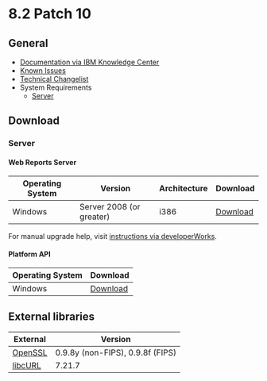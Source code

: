 # 8.2 Patch 10

## General
* [Documentation via IBM Knowledge Center](https://www-01.ibm.com/support/knowledgecenter/SS63NW_8.2.0/com.ibm.tem.doc_8.2/lifecyclewelcome.html)
* [Known Issues](https://www-01.ibm.com/support/docview.wss?uid=swg21571487)
* [Technical Changelist](https://support.bigfix.com/bes/changes/fullchangelist-82.txt)
* System Requirements
	* [Server](https://www-01.ibm.com/support/docview.wss?uid=swg21505691)

## Download

### Server
#### Web Reports Server
| Operating System | Version | Architecture | Download |
| ---------------- | ------- | ------------ | -------- |
| Windows | Server 2008 (or greater) | i386 | [Download](http://software.bigfix.com/download/bes/82/BESWebReportsServer-8.2.1445.0.exe) |

For manual upgrade help, visit [instructions via developerWorks](https://www.ibm.com/developerworks/community/wikis/home?lang=en#!/wiki/Tivoli%20Endpoint%20Manager/page/Manual%20Web%20Reports%20upgrade%20to%208.2%20Patch%2010%20&#40;8.2.1445&#41;).

#### Platform API
| Operating System | Download |
| ---------------- | -------- |
| Windows | [Download](http://software.bigfix.com/download/bes/82/BigFix-BES-ServerAPI-8.2.1445.0.exe) |

## External libraries
| External | Version |
| -------- | ------- |
| [OpenSSL](https://www.openssl.org) | 0.9.8y (non-FIPS), 0.9.8f (FIPS) |
| [libcURL](https://curl.haxx.se/libcurl/) | 7.21.7 |

